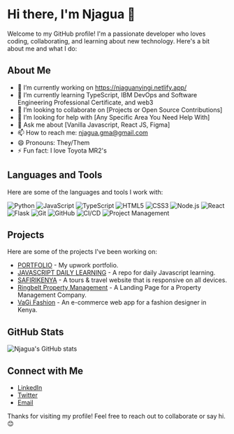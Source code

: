 # Hi there, I'm Njagua 👋

Welcome to my GitHub profile! I'm a passionate developer who loves coding, collaborating, and learning about new technology. Here's a bit about me and what I do:

## About Me

- 🔭 I’m currently working on https://njaguanyingi.netlify.app/
- 🌱 I’m currently learning TypeScript, IBM DevOps and Software Engineering Professional Certificate, and web3
- 👯 I’m looking to collaborate on [Projects or Open Source Contributions]
- 🤔 I’m looking for help with [Any Specific Area You Need Help With]
- 💬 Ask me about [Vanilla Javascript, React JS, Figma]
- 📫 How to reach me: njagua.gma@gmail.com
- 😄 Pronouns: They/Them
- ⚡ Fun fact: I love Toyota MR2's

## Languages and Tools

Here are some of the languages and tools I work with:

![Python](https://img.shields.io/badge/-Python-3776AB?style=flat&logo=python&logoColor=white)
![JavaScript](https://img.shields.io/badge/-JavaScript-F7DF1E?style=flat&logo=javascript&logoColor=black)
![TypeScript](https://img.shields.io/badge/-TypeScript-007ACC?style=flat&logo=typescript&logoColor=white)
![HTML5](https://img.shields.io/badge/-HTML5-E34F26?style=flat&logo=html5&logoColor=white)
![CSS3](https://img.shields.io/badge/-CSS3-1572B6?style=flat&logo=css3&logoColor=white)
![Node.js](https://img.shields.io/badge/-Node.js-339933?style=flat&logo=node.js&logoColor=white)
![React](https://img.shields.io/badge/-React-61DAFB?style=flat&logo=react&logoColor=black)
![Flask](https://img.shields.io/badge/-Flask-000000?style=flat&logo=flask&logoColor=white)
![Git](https://img.shields.io/badge/-Git-F05032?style=flat&logo=git&logoColor=white)
![GitHub](https://img.shields.io/badge/-GitHub-181717?style=flat&logo=github&logoColor=white)
![CI/CD](https://img.shields.io/badge/-CI%2FCD-4285F4?style=flat&logo=google-cloud&logoColor=white)
![Project Management](https://img.shields.io/badge/-Project%20Management-007ACC?style=flat&logo=trello&logoColor=white)

## Projects

Here are some of the projects I've been working on:

- [PORTFOLIO](https://njaguanyingi.netlify.app/) - My upwork portfolio.
- [JAVASCRIPT DAILY LEARNING](https://github.com/njagua3/Daily-JS-EXPERIMENT) - A repo for daily Javascript learning.
- [SAFIRIKENYA](https://github.com/njagua3/safiri-2.0) - A tours & travel website that is responsive on all devices.
- [Ringbelt Property Management](https://ringbeltagents.netlify.app/) - A Landing Page for a Property Management Company.
- [VaGi Fashion]() - An e-commerce web app for a fashion designer in Kenya.

## GitHub Stats

![Njagua's GitHub stats](https://github-readme-stats.vercel.app/api?username=njagua3&show_icons=true&theme=radical)

## Connect with Me

- [LinkedIn](https://www.linkedin.com/in/njagua3)
- [Twitter](https://twitter.com/njagua3)
- [Email](mailto:njagua.gma@gmail.com)

Thanks for visiting my profile! Feel free to reach out to collaborate or say hi. 😊
